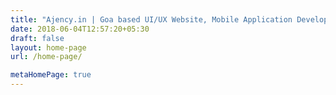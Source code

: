 ```yaml
---
title: "Ajency.in | Goa based UI/UX Website, Mobile Application Development, Software Development Company"
date: 2018-06-04T12:57:20+05:30
draft: false
layout: home-page
url: /home-page/

metaHomePage: true
---
```

